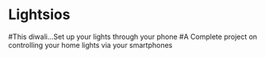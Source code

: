 # Lightsios
#This diwali...Set up your lights through your phone
#A Complete project on controlling your home lights via your smartphones
